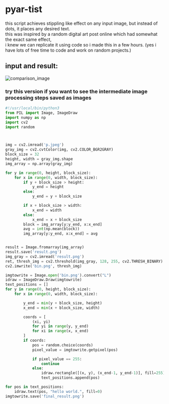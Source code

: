 # pyar-tist


this script achieves stippling like effect on any input image, but instead of dots, it places any desired text.  
this was inspired by a random digital art post online which had somewhat the exact same effect,  
i knew we can replicate it using code so i made this in a few hours. (yes i have lots of free time to code and work on random projects.)

## input and result:

![comparison_image](comparison.png)


### try this version if you want to see the intermediate image processing steps saved as images
```py
#!/usr/local/bin/python3
from PIL import Image, ImageDraw
import numpy as np
import cv2
import random



img = cv2.imread('p.jpeg')
gray_img = cv2.cvtColor(img, cv2.COLOR_BGR2GRAY)
block_size = 32
height, width = gray_img.shape
img_array = np.array(gray_img)

for y in range(0, height, block_size):
    for x in range(0, width, block_size):
        if y + block_size > height:
            y_end = height
        else:
            y_end = y + block_size

        if x + block_size > width:
            x_end = width
        else:
            x_end = x + block_size
        block = img_array[y:y_end, x:x_end]
        avg = int(np.mean(block))
        img_array[y:y_end, x:x_end] = avg


result = Image.fromarray(img_array)
result.save('result.png')
img_gray = cv2.imread('result.png')
ret, thresh_img = cv2.threshold(img_gray, 128, 255, cv2.THRESH_BINARY)
cv2.imwrite('bin.png', thresh_img)

imgtowrite = Image.open('bin.png').convert("L")
idraw = ImageDraw.Draw(imgtowrite)
text_positions = []
for y in range(0, height, block_size):
    for x in range(0, width, block_size):

        y_end = min(y + block_size, height)
        x_end = min(x + block_size, width)

        coords = [
            (xi, yi)
            for yi in range(y, y_end)
            for xi in range(x, x_end)
        ]
        if coords:
            pos = random.choice(coords)
            pixel_value = imgtowrite.getpixel(pos)

            if pixel_value == 255:
                continue
            else: 
                idraw.rectangle([(x, y), (x_end-1, y_end-1)], fill=255)
                text_positions.append(pos)

for pos in text_positions:
    idraw.text(pos, "hello world.", fill=0)
imgtowrite.save('final_result.png')
```



